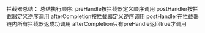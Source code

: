 拦截器总结：
    总结执行顺序:
    preHandle按拦截器定义顺序调用
    postHandler按拦截器定义逆序调用
    afterCompletion按拦截器定义逆序调用
    postHandler在拦截器链内所有拦截器返成功调用
    afterCompletion只有preHandle返回true才调用
    
    
